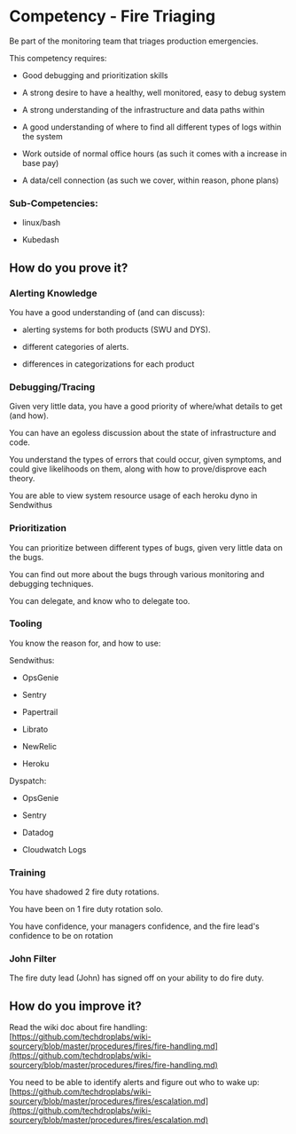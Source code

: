 # Competency - Fire Triaging

Be part of the monitoring team that triages production emergencies.

This competency requires:

* Good debugging and prioritization skills

* A strong desire to have a healthy, well monitored, easy to debug system

* A strong understanding of the infrastructure and data paths within

* A good understanding of where to find all different types of logs within the system

* Work outside of normal office hours (as such it comes with a increase in base pay)

* A data/cell connection (as such we cover, within reason, phone plans) 

### Sub-Competencies:

* linux/bash

* Kubedash

## How do you prove it?

### Alerting Knowledge

You have a good understanding of (and can discuss):

* alerting systems for both products (SWU and DYS).

* different categories of alerts.

* differences in categorizations for each product

### Debugging/Tracing

Given very little data, you have a good priority of where/what details to get (and how).

You can have an egoless discussion about the state of infrastructure and code.

You understand the types of errors that could occur, given symptoms, and could give likelihoods on them, along with how to prove/disprove each theory.

You are able to view system resource usage of each heroku dyno in Sendwithus

### Prioritization

You can prioritize between different types of bugs, given very little data on the bugs.

You can find out more about the bugs through various monitoring and debugging techniques.

You can delegate, and know who to delegate too.

### Tooling

You know the reason for, and how to use: 

Sendwithus:

* OpsGenie

* Sentry

* Papertrail

* Librato

* NewRelic

* Heroku

Dyspatch:

* OpsGenie

* Sentry

* Datadog

* Cloudwatch Logs

### Training

You have shadowed 2 fire duty rotations.

You have been on 1 fire duty rotation solo.

You have confidence, your managers confidence, and the fire lead's confidence to be on rotation

### John Filter

The fire duty lead (John) has signed off on your ability to do fire duty.

## How do you improve it?

Read the wiki doc about fire handling: [https://github.com/techdroplabs/wiki-sourcery/blob/master/procedures/fires/fire-handling.md](https://github.com/techdroplabs/wiki-sourcery/blob/master/procedures/fires/fire-handling.md)

You need to be able to identify alerts and figure out who to wake up: [https://github.com/techdroplabs/wiki-sourcery/blob/master/procedures/fires/escalation.md](https://github.com/techdroplabs/wiki-sourcery/blob/master/procedures/fires/escalation.md)

